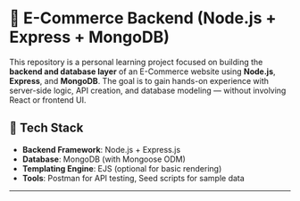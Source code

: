 # 🛒 E-Commerce Backend (Node.js + Express + MongoDB)

This repository is a personal learning project focused on building the **backend and database layer** of an E-Commerce website using **Node.js**, **Express**, and **MongoDB**. The goal is to gain hands-on experience with server-side logic, API creation, and database modeling — without involving React or frontend UI.

## 🚀 Tech Stack

- **Backend Framework**: Node.js + Express.js  
- **Database**: MongoDB (with Mongoose ODM)  
- **Templating Engine**: EJS (optional for basic rendering)  
- **Tools**: Postman for API testing, Seed scripts for sample data

---